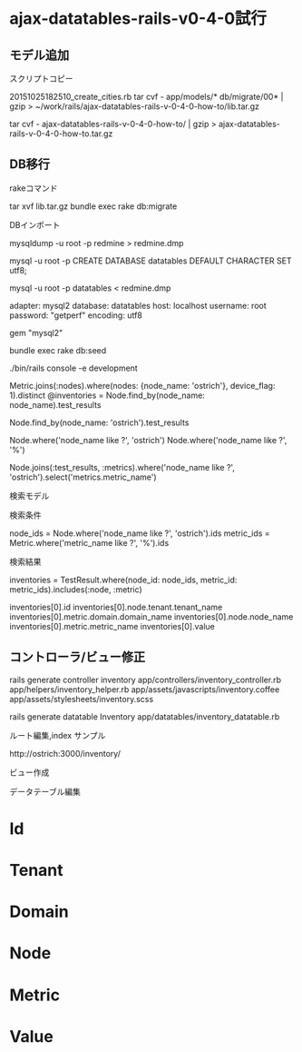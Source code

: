 ajax-datatables-rails-v0-4-0試行
================================

モデル追加
----------

スクリプトコピー

20151025182510_create_cities.rb
tar cvf - app/models/* db/migrate/00* | gzip > ~/work/rails/ajax-datatables-rails-v-0-4-0-how-to/lib.tar.gz

tar cvf - ajax-datatables-rails-v-0-4-0-how-to/ | gzip > ajax-datatables-rails-v-0-4-0-how-to.tar.gz

DB移行
------

rakeコマンド

tar xvf lib.tar.gz
bundle exec rake db:migrate

DBインポート

mysqldump -u root -p redmine > redmine.dmp

mysql -u root -p
CREATE DATABASE datatables DEFAULT CHARACTER SET utf8;

mysql -u root -p datatables < redmine.dmp

  adapter: mysql2
  database: datatables
  host: localhost
  username: root
  password: "getperf"
  encoding: utf8

gem "mysql2"

bundle exec rake db:seed

./bin/rails console -e development

Metric.joins(:nodes).where(nodes: {node_name: 'ostrich'}, device_flag: 1).distinct
@inventories = Node.find_by(node_name: node_name).test_results

Node.find_by(node_name: 'ostrich').test_results


Node.where('node_name like ?', 'ostrich')
Node.where('node_name like ?', '%')

Node.joins(:test_results, :metrics).where('node_name like ?', 'ostrich').select('metrics.metric_name')

検索モデル

検索条件

node_ids   = Node.where('node_name like ?', 'ostrich').ids
metric_ids = Metric.where('metric_name like ?', '%').ids

検索結果

inventories = TestResult.where(node_id: node_ids, metric_id: metric_ids).includes(:node, :metric)

inventories[0].id
inventories[0].node.tenant.tenant_name
inventories[0].metric.domain.domain_name
inventories[0].node.node_name
inventories[0].metric.metric_name
inventories[0].value


コントローラ/ビュー修正
-----------------------

rails generate controller inventory
  app/controllers/inventory_controller.rb
  app/helpers/inventory_helper.rb
  app/assets/javascripts/inventory.coffee
  app/assets/stylesheets/inventory.scss

rails generate datatable Inventory
  app/datatables/inventory_datatable.rb

ルート編集,index サンプル

http://ostrich:3000/inventory/

ビュー作成

データテーブル編集

  # Id
  # Tenant
  # Domain
  # Node
  # Metric
  # Value
